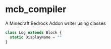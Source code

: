 # mcb_compiler
A Minecraft Bedrock Addon writer using classes
```javascript
class Log extends Block {
  static DisplayName = ""
}
```
